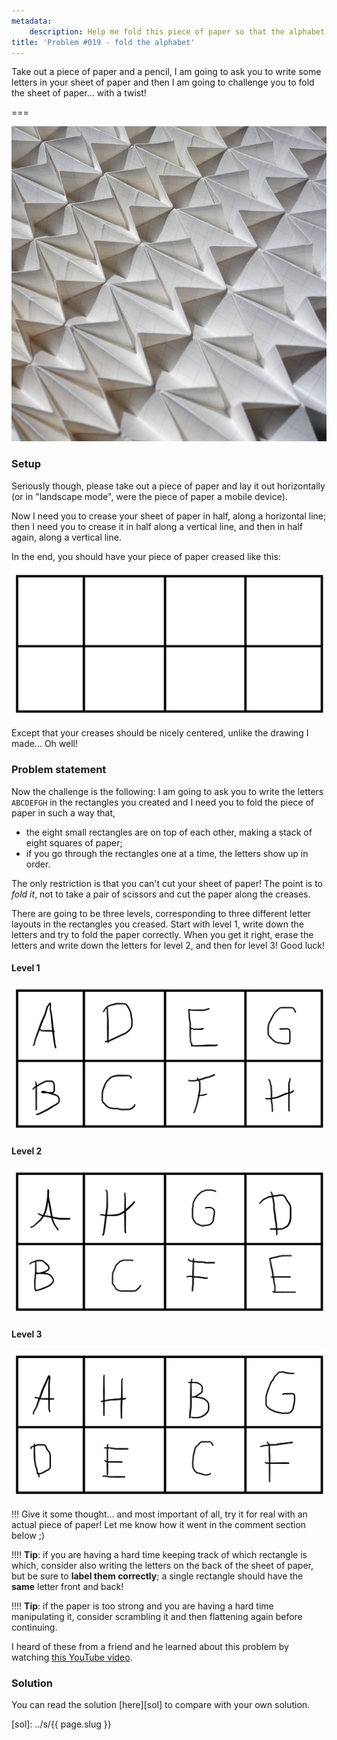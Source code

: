 ```yaml
---
metadata:
    description: Help me fold this piece of paper so that the alphabet comes in order!
title: 'Problem #019 - fold the alphabet'
---
```


Take out a piece of paper and a pencil, I am going to ask you to write some letters in your sheet of paper and then I am going to challenge you to fold the sheet of paper... with a twist!

===

![A picture of some paper sheets folded in a nice pattern](aaa.jpg "Photo by Thomas Renaud on Unsplash")

### Setup

Seriously though, please take out a piece of paper and lay it out horizontally (or in "landscape mode", were the piece of paper a mobile device).

Now I need you to crease your sheet of paper in half, along a horizontal line; then I need you to crease it in half along a vertical line, and then in half again, along a vertical line.

In the end, you should have your piece of paper creased like this:

![The creases marked in a piece of paper](frame.png)

Except that your creases should be nicely centered, unlike the drawing I made... Oh well!

### Problem statement

Now the challenge is the following: I am going to ask you to write the letters `ABCDEFGH` in the rectangles you created and I need you to fold the piece of paper in such a way that,

 - the eight small rectangles are on top of each other, making a stack of eight squares of paper;
 - if you go through the rectangles one at a time, the letters show up in order.

The only restriction is that you can't cut your sheet of paper! The point is to _fold it_, not to take a pair of scissors and cut the paper along the creases.

There are going to be three levels, corresponding to three different letter layouts in the rectangles you creased. Start with level 1, write down the letters and try to fold the paper correctly. When you get it right, erase the letters and write down the letters for level 2, and then for level 3! Good luck!

#### Level 1

![Left to right, top to bottom the letters are ADEG / BCFH](lvl1.png "ADEG / BCFH")

#### Level 2

![Left to right, top to bottom the letters are AHGD / BCFE](lvl2.png "AHGD / BCFE")

#### Level 3

![Left to right, top to bottom the letters are AHBG / DECF](lvl3.png "AHBG / DECF")

!!! Give it some thought... and most important of all, try it for real with an actual piece of paper! Let me know how it went in the comment section below ;)

!!!! **Tip**: if you are having a hard time keeping track of which rectangle is which, consider also writing the letters on the back of the sheet of paper, but be sure to **label them correctly**; a single rectangle should have the **same** letter front and back!

!!!! **Tip**: if the paper is too strong and you are having a hard time manipulating it, consider scrambling it and then flattening again before continuing.

I heard of these from a friend and he learned about this problem by watching [this YouTube video](https://www.youtube.com/watch?v=GpClxF41ugg).

### Solution

You can read the solution [here][sol] to compare with your own solution.

[sol]: ../s/{{ page.slug }}
